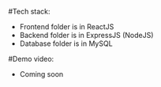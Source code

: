 #Tech stack:
- Frontend folder is in ReactJS
- Backend folder is in ExpressJS (NodeJS)
- Database folder is in MySQL

#Demo video:
- Coming soon